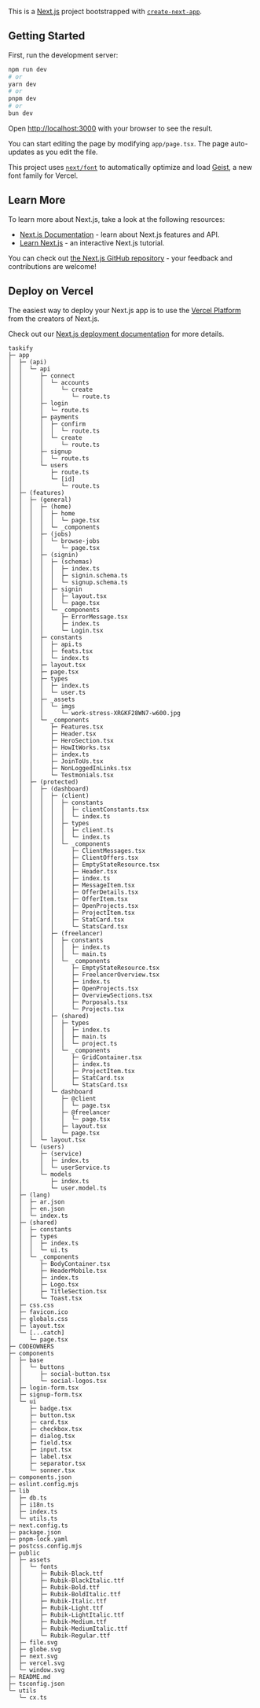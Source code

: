 This is a [Next.js](https://nextjs.org) project bootstrapped with [`create-next-app`](https://nextjs.org/docs/app/api-reference/cli/create-next-app).

## Getting Started

First, run the development server:

```bash
npm run dev
# or
yarn dev
# or
pnpm dev
# or
bun dev
```

Open [http://localhost:3000](http://localhost:3000) with your browser to see the result.

You can start editing the page by modifying `app/page.tsx`. The page auto-updates as you edit the file.

This project uses [`next/font`](https://nextjs.org/docs/app/building-your-application/optimizing/fonts) to automatically optimize and load [Geist](https://vercel.com/font), a new font family for Vercel.

## Learn More

To learn more about Next.js, take a look at the following resources:

- [Next.js Documentation](https://nextjs.org/docs) - learn about Next.js features and API.
- [Learn Next.js](https://nextjs.org/learn) - an interactive Next.js tutorial.

You can check out [the Next.js GitHub repository](https://github.com/vercel/next.js) - your feedback and contributions are welcome!

## Deploy on Vercel

The easiest way to deploy your Next.js app is to use the [Vercel Platform](https://vercel.com/new?utm_medium=default-template&filter=next.js&utm_source=create-next-app&utm_campaign=create-next-app-readme) from the creators of Next.js.

Check out our [Next.js deployment documentation](https://nextjs.org/docs/app/building-your-application/deploying) for more details.

```
taskify
├─ app
│  ├─ (api)
│  │  └─ api
│  │     ├─ connect
│  │     │  └─ accounts
│  │     │     └─ create
│  │     │        └─ route.ts
│  │     ├─ login
│  │     │  └─ route.ts
│  │     ├─ payments
│  │     │  ├─ confirm
│  │     │  │  └─ route.ts
│  │     │  └─ create
│  │     │     └─ route.ts
│  │     ├─ signup
│  │     │  └─ route.ts
│  │     └─ users
│  │        ├─ route.ts
│  │        └─ [id]
│  │           └─ route.ts
│  ├─ (features)
│  │  ├─ (general)
│  │  │  ├─ (home)
│  │  │  │  ├─ home
│  │  │  │  │  └─ page.tsx
│  │  │  │  └─ _components
│  │  │  ├─ (jobs)
│  │  │  │  └─ browse-jobs
│  │  │  │     └─ page.tsx
│  │  │  ├─ (signin)
│  │  │  │  ├─ (schemas)
│  │  │  │  │  ├─ index.ts
│  │  │  │  │  ├─ signin.schema.ts
│  │  │  │  │  └─ signup.schema.ts
│  │  │  │  ├─ signin
│  │  │  │  │  ├─ layout.tsx
│  │  │  │  │  └─ page.tsx
│  │  │  │  └─ _components
│  │  │  │     ├─ ErrorMessage.tsx
│  │  │  │     ├─ index.ts
│  │  │  │     └─ Login.tsx
│  │  │  ├─ constants
│  │  │  │  ├─ api.ts
│  │  │  │  ├─ feats.tsx
│  │  │  │  └─ index.ts
│  │  │  ├─ layout.tsx
│  │  │  ├─ page.tsx
│  │  │  ├─ types
│  │  │  │  ├─ index.ts
│  │  │  │  └─ user.ts
│  │  │  ├─ _assets
│  │  │  │  └─ imgs
│  │  │  │     └─ work-stress-XRGKF28WN7-w600.jpg
│  │  │  └─ _components
│  │  │     ├─ Features.tsx
│  │  │     ├─ Header.tsx
│  │  │     ├─ HeroSection.tsx
│  │  │     ├─ HowItWorks.tsx
│  │  │     ├─ index.ts
│  │  │     ├─ JoinToUs.tsx
│  │  │     ├─ NonLoggedInLinks.tsx
│  │  │     └─ Testmonials.tsx
│  │  ├─ (protected)
│  │  │  ├─ (dashboard)
│  │  │  │  ├─ (client)
│  │  │  │  │  ├─ constants
│  │  │  │  │  │  ├─ clientConstants.tsx
│  │  │  │  │  │  └─ index.ts
│  │  │  │  │  ├─ types
│  │  │  │  │  │  ├─ client.ts
│  │  │  │  │  │  └─ index.ts
│  │  │  │  │  └─ _components
│  │  │  │  │     ├─ ClientMessages.tsx
│  │  │  │  │     ├─ ClientOffers.tsx
│  │  │  │  │     ├─ EmptyStateResource.tsx
│  │  │  │  │     ├─ Header.tsx
│  │  │  │  │     ├─ index.ts
│  │  │  │  │     ├─ MessageItem.tsx
│  │  │  │  │     ├─ OfferDetails.tsx
│  │  │  │  │     ├─ OfferItem.tsx
│  │  │  │  │     ├─ OpenProjects.tsx
│  │  │  │  │     ├─ ProjectItem.tsx
│  │  │  │  │     ├─ StatCard.tsx
│  │  │  │  │     └─ StatsCard.tsx
│  │  │  │  ├─ (freelancer)
│  │  │  │  │  ├─ constants
│  │  │  │  │  │  ├─ index.ts
│  │  │  │  │  │  └─ main.ts
│  │  │  │  │  └─ _components
│  │  │  │  │     ├─ EmptyStateResource.tsx
│  │  │  │  │     ├─ FreelancerOverview.tsx
│  │  │  │  │     ├─ index.ts
│  │  │  │  │     ├─ OpenProjects.tsx
│  │  │  │  │     ├─ OverviewSections.tsx
│  │  │  │  │     ├─ Porposals.tsx
│  │  │  │  │     └─ Projects.tsx
│  │  │  │  ├─ (shared)
│  │  │  │  │  ├─ types
│  │  │  │  │  │  ├─ index.ts
│  │  │  │  │  │  ├─ main.ts
│  │  │  │  │  │  └─ project.ts
│  │  │  │  │  └─ _components
│  │  │  │  │     ├─ GridContainer.tsx
│  │  │  │  │     ├─ index.ts
│  │  │  │  │     ├─ ProjectItem.tsx
│  │  │  │  │     ├─ StatCard.tsx
│  │  │  │  │     └─ StatsCard.tsx
│  │  │  │  └─ dashboard
│  │  │  │     ├─ @client
│  │  │  │     │  └─ page.tsx
│  │  │  │     ├─ @freelancer
│  │  │  │     │  └─ page.tsx
│  │  │  │     ├─ layout.tsx
│  │  │  │     └─ page.tsx
│  │  │  └─ layout.tsx
│  │  └─ (users)
│  │     ├─ (service)
│  │     │  ├─ index.ts
│  │     │  └─ userService.ts
│  │     └─ models
│  │        ├─ index.ts
│  │        └─ user.model.ts
│  ├─ (lang)
│  │  ├─ ar.json
│  │  ├─ en.json
│  │  └─ index.ts
│  ├─ (shared)
│  │  ├─ constants
│  │  ├─ types
│  │  │  ├─ index.ts
│  │  │  └─ ui.ts
│  │  └─ _components
│  │     ├─ BodyContainer.tsx
│  │     ├─ HeaderMobile.tsx
│  │     ├─ index.ts
│  │     ├─ Logo.tsx
│  │     ├─ TitleSection.tsx
│  │     └─ Toast.tsx
│  ├─ css.css
│  ├─ favicon.ico
│  ├─ globals.css
│  ├─ layout.tsx
│  └─ [...catch]
│     └─ page.tsx
├─ CODEOWNERS
├─ components
│  ├─ base
│  │  └─ buttons
│  │     ├─ social-button.tsx
│  │     └─ social-logos.tsx
│  ├─ login-form.tsx
│  ├─ signup-form.tsx
│  └─ ui
│     ├─ badge.tsx
│     ├─ button.tsx
│     ├─ card.tsx
│     ├─ checkbox.tsx
│     ├─ dialog.tsx
│     ├─ field.tsx
│     ├─ input.tsx
│     ├─ label.tsx
│     ├─ separator.tsx
│     └─ sonner.tsx
├─ components.json
├─ eslint.config.mjs
├─ lib
│  ├─ db.ts
│  ├─ i18n.ts
│  ├─ index.ts
│  └─ utils.ts
├─ next.config.ts
├─ package.json
├─ pnpm-lock.yaml
├─ postcss.config.mjs
├─ public
│  ├─ assets
│  │  └─ fonts
│  │     ├─ Rubik-Black.ttf
│  │     ├─ Rubik-BlackItalic.ttf
│  │     ├─ Rubik-Bold.ttf
│  │     ├─ Rubik-BoldItalic.ttf
│  │     ├─ Rubik-Italic.ttf
│  │     ├─ Rubik-Light.ttf
│  │     ├─ Rubik-LightItalic.ttf
│  │     ├─ Rubik-Medium.ttf
│  │     ├─ Rubik-MediumItalic.ttf
│  │     └─ Rubik-Regular.ttf
│  ├─ file.svg
│  ├─ globe.svg
│  ├─ next.svg
│  ├─ vercel.svg
│  └─ window.svg
├─ README.md
├─ tsconfig.json
└─ utils
   └─ cx.ts

```